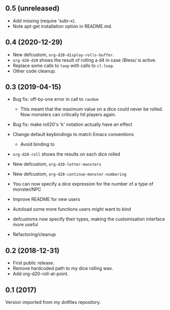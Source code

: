 0.5 (unreleased)
----------------

- Add missing (require 'subr-x).
- Note apt-get installation option in README.md.

0.4 (2020-12-29)
----------------

- New defcustom, `org-d20-display-rolls-buffer`.
- `org-d20-d20` shows the result of rolling a d4 in case /Bless/ is active.
- Replace some calls to `loop` with calls to `cl-loop`.
- Other code cleanup.

0.3 (2019-04-15)
----------------

- Bug fix: off-by-one error in call to `random`
  - This meant that the maximum value on a dice could never be
    rolled.  Now monsters can critically hit players again.
- Bug fix: make roll20's 'k' notation actually have an effect
- Change default keybindings to match Emacs conventions
  - Avoid binding to <f9>

- `org-d20-roll` shows the results on each dice rolled
- New defcustom, `org-d20-letter-monsters`
- New defcustom, `org-d20-continue-monster-numbering`
- You can now specify a dice expression for the number of a type of
  monster/NPC

- Improve README for new users
- Autoload some more functions users might want to bind
- defcustoms now specify their types, making the customisation
  interface more useful
- Refactoring/cleanup

0.2 (2018-12-31)
----------------

- First public release.
- Remove hardcoded path to my dice rolling wav.
- Add org-d20-roll-at-point.

0.1 (2017)
----------

Version imported from my dotfiles repository.

